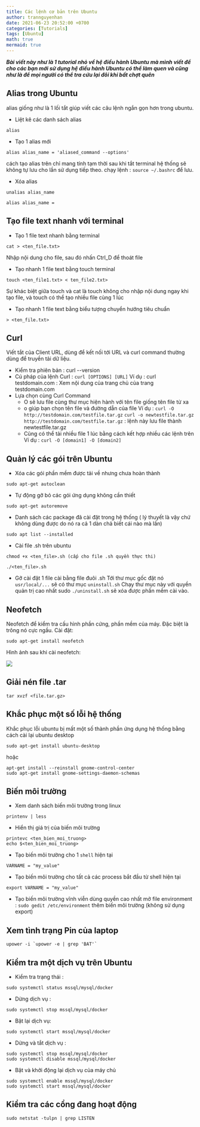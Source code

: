 ```yaml
---
title: Các lệnh cơ bản trên Ubuntu
author: trannguyenhan
date: 2021-06-23 20:52:00 +0700
categories: [Tutorials]
tags: [Ubuntu]
math: true
mermaid: true
---
```


***Bài viết này như là 1 tutorial nhỏ về hệ điều hành Ubuntu mà mình viết để cho các bạn mới sử dụng hệ điều hành Ubuntu có thể làm quen và cũng như là để mọi người  có thể tra cứu lại đôi khi bất chợt quên***

## Alias trong Ubuntu 
alias giống như là 1 lối tắt giúp viết các câu lệnh ngắn gọn hơn trong ubuntu.
- Liệt kê các danh sách alias 
```
alias
```
- Tạo 1 alias mới 
```
alias alias_name = 'aliased_command --options'
```
cách tạo alias trên chỉ mang tính tạm thời sau khi tắt terminal hệ thống sẽ không tự lưu cho lần sử dụng tiếp theo. chạy lệnh : `source ~/.bashrc` để lưu.
- Xóa alias 
```
unalias alias_name
```
```
alias alias_name = 
```

## Tạo file text nhanh với terminal 
- Tạo 1 file text nhanh bằng terminal 
```
cat > <ten_file.txt>
```
Nhập nội dung cho file, sau đó nhấn Ctrl_D để thoát file

- Tạo nhanh 1 file text bằng touch terminal
```
touch <ten_file1.txt> < ten_file2.txt>
```
Sự khác biệt giữa touch và cat là touch không cho nhập nội dung ngay khi tạo file, và touch có thể tạo nhiều file cùng 1 lúc
	
- Tạo nhanh 1 file text bằng biểu tượng chuyển hướng tiêu chuẩn
```
> <ten_file.txt> 
```

## Curl 
Viết tắt của Client URL, dùng để kết nối tới URL và curl command thường dùng để truyền tải dữ liệu.
- Kiểm tra phiên bản : curl --version
- Cú pháp của lệnh Curl : `curl [OPTIONS] [URL]`
Ví dụ : curl testdomain.com : Xem nội dung của trang chủ của trang testdomain.com
- Lựa chọn cùng Curl Command 
	- O sẽ lưu file cùng thư mục hiện hành với tên file giống tên file từ xa
	- o giúp bạn chọn tên file và đường dẫn của file
Ví dụ : 
`curl -O http://testdomain.com/testfile.tar.gz`
`curl -o newtestfile.tar.gz http://testdomain.com/testfile.tar.gz` : lệnh này lưu file thành newtestfile.tar.gz
	- Cũng có thể tải nhiều file 1 lúc bằng cách kết hợp nhiều các lệnh trên
Ví dụ : `curl -O [domain1] -O [domain2]`

## Quản lý các gói trên Ubuntu
- Xóa các gói phần mềm được tải về nhưng chưa hoàn thành 
```
sudo apt-get autoclean
```
- Tự động gỡ bỏ các gói ứng dụng không cần thiết
```
sudo apt-get autoremove
```	
- Danh sách các package đã cài đặt trong hệ thống ( lý thuyết là vậy chứ không dùng được do nó ra cả 1 dàn chả biết cái nào mà lần) 
```
sudo apt list --installed
```
- Cài file .sh trên ubuntu
```
chmod +x <ten_file>.sh (cấp cho file .sh quyền thực thi)
```
```
./<ten_file>.sh
```
- Gỡ cài đặt 1 file cài bằng file đuôi .sh
Tới thư mục gốc đặt nó `usr/local/...` sẽ có thư mục `uninstall.sh`
Chạy thư mục này với quyền quản trị cao nhất sudo `./uninstall.sh` sẽ xóa được phần mềm cài vào.

## Neofetch 
Neofetch để kiểm tra cấu hình phần cứng, phần mềm của máy. Đặc biệt là trông nó cực ngầu.
Cài đặt: 
```
sudo apt-get install neofetch
```
Hình ảnh sau khi cài neofetch: 

![](https://i.pinimg.com/564x/78/54/8b/78548b02428e504a7a4409689ee760df.jpg)

## Giải nén file .tar 
```
tar xvzf <file.tar.gz>
```
## Khắc phục một số lỗi hệ thống 
Khắc phục lỗi ubuntu bị mất một số thành phần ứng dụng hệ thống bằng cách cài lại ubuntu desktop 
```
sudo apt-get install ubuntu-desktop
```
hoặc 
```
apt-get install --reinstall gnome-control-center
sudo apt-get install gnome-settings-daemon-schemas 
``` 

## Biến môi trường 
- Xem danh sách biến môi trường trong linux 
```
printenv | less
```
- Hiển thị giá trị của biến môi trường 
```
printevc <ten_bien_moi_truong>
echo $<ten_bien_moi_truong>
```
- Tạo biến môi trường cho 1 `shell` hiện tại 
```
VARNAME = "my_value"
```
- Tạo biến môi trường cho tất cả các process bắt đầu từ shell hiện tại
```
export VARNAME = "my_value"
```
- Tạo biến môi trường vĩnh viễn
dùng quyền cao nhất mở file environment : `sudo gedit /etc/environment` thêm biến môi trường (không sử dụng export)

## Xem tình trạng Pin của laptop 
```
upower -i `upower -e | grep 'BAT'`
```

## Kiểm tra một dịch vụ trên Ubuntu 
- Kiểm tra trạng thái :
```
sudo systemctl status mssql/mysql/docker
```
- Dừng dịch vụ :
```
sudo systemctl stop mssql/mysql/docker
```
- Bật lại dịch vụ:
```
sudo systemctl start mssql/mysql/docker
```
- Dừng và tắt dịch vụ : 
```
sudo systemctl stop mssql/mysql/docker
sudo systemctl disable mssql/mysql/docker
```
- Bật và khởi động lại dịch vụ của máy chủ
```
sudo systemctl enable mssql/mysql/docker
sudo systemctl start mssql/mysql/docker
```

## Kiểm tra các cổng đang hoạt động 
```
sudo netstat -tulpn | grep LISTEN
```

